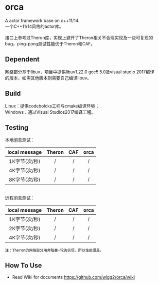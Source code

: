 # orca
A actor framework base on c++11/14.
<br>一个C++11/14风格的actor库。</br>
<br>接口上参考过Theron库，实现上避开了Theron相关不合理实现及一些可复现的bug，ping-pong测试性能优于Theron和CAF。</br>
## Dependent
网络部分基于libuv，项目中提供libuv1.22.0 gcc5.5.0及visual studio 2017编译的版本，如需其他版本则需要自己编译libuv。
## Build
Linux：提供codebolcks工程与cmake编译环境；
<br>Windows：通过Visual Studios2017编译工程。</br>
## Testing
本地消息测试：

 local message | Theron|CAF|orca|
:---------:|:--------:|:--------:|:--------:|
1K字节(次/秒)    | / |/|/|
4K字节(次/秒)    | / |/|/|
8K字节(次/秒)    | / |/|/|

<br>远程消息测试：</br>

 local message | Theron|CAF|orca|
:---------:|:--------:|:--------:|:--------:|
1K字节(次/秒)    | / |/|/|
2K字节(次/秒)    | / |/|/|
4K字节(次/秒)    | / |/|/|

```
注：Theron的网络部分用非阻塞+轮询实现，所以性能很差。
```
## How To Use
* Read Wiki for documents https://github.com/wlgq2/orca/wiki
